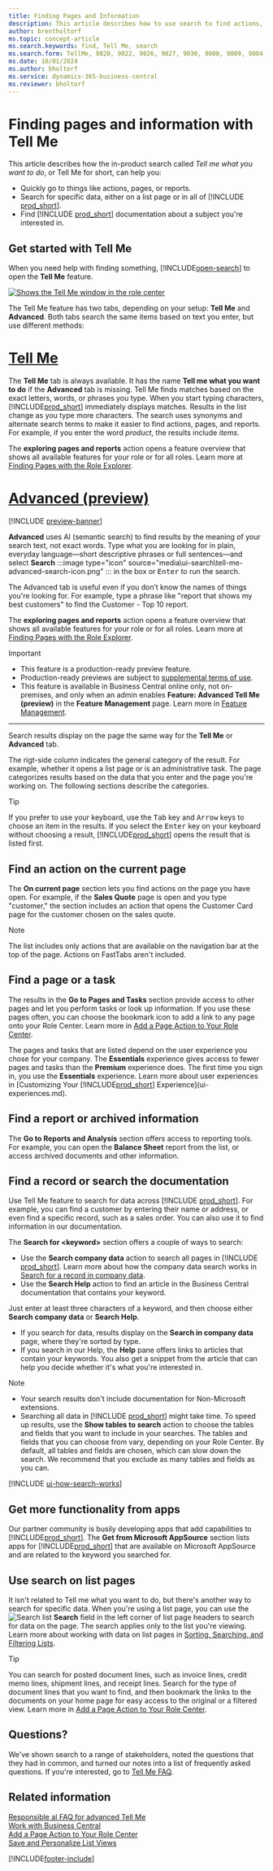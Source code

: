 ```yaml
---
title: Finding Pages and Information
description: This article describes how to use search to find actions, pages, reports, documentation, and data, and other apps and consulting services.
author: brentholtorf
ms.topic: concept-article
ms.search.keywords: find, Tell Me, search
ms.search.form: TellMe, 9020, 9022, 9026, 9027, 9030, 9000, 9009, 9004, 9005, 9024, 9006, 9007, 9010, 9016, 9017
ms.date: 10/01/2024
ms.author: bholtorf
ms.service: dynamics-365-business-central
ms.reviewer: bholtorf
---
```

# Finding pages and information with Tell Me

This article describes how the in-product search called *Tell me what you want to do*, or Tell Me for short, can help you: 

* Quickly go to things like actions, pages, or reports.
* Search for specific data, either on a list page or in all of [!INCLUDE [prod_short](includes/prod_short.md)].
* Find [!INCLUDE [prod_short](includes/prod_short.md)] documentation about a subject you're interested in.

<!-- ![!VIDEO https://go.microsoft.com/fwlink/?linkid=2086048] -->

## Get started with Tell Me
<!--
Tell Me feature — quick usage guide

How it works
- The Tell Me feature has two tabs: "Tell Me" and "Advanced".
- Both tabs search the same items, but use different methods:
  - Tell Me: finds matches based on the exact words or keywords you type.
  - Advanced: uses AI (semantic search) to find results based on the meaning of your query.

How to use
1. Open Tell Me and select the tab you want: Tell Me or Advanced.
2. Type your search as plain, everyday language — short phrases or full sentences both work.
3. Press Enter or pick a result from the suggestions to go directly to the command, page, or report.

When to use which tab
- Use Tell Me when you know specific words or exact command names.
- Use Advanced when you only know what you want to achieve but not the exact name. The AI interprets intent and returns relevant items even without exact matches.

Example
- Query: "report that shows my best customers"
- Result (Advanced): finds the Customer - Top 10 report even if you don't know that exact report name.

Tips
- Be descriptive: include what you want to do (e.g., "create invoice for customer"), not just a single keyword.
- Try the Advanced tab if Tell Me doesn't return useful results — semantic search will broaden the matches.
-->

When you need help with finding something, [!INCLUDE[open-search](includes/open-search-lowercase.md)] to open the **Tell Me** feature.

[![Shows the Tell Me window in the role center](media/ui-search/tell-me.png)](media/ui-search/tell-me.png#lightbox)

The Tell Me feature has two tabs, depending on your setup: **Tell Me** and **Advanced**. Both tabs search the same items based on text you enter, but use different methods:

# [Tell Me](#tab/tellme)

The **Tell Me** tab is always available. It has the name **Tell me what you want to do** if the **Advanced** tab is missing. Tell Me finds matches based on the exact letters, words, or phrases you type. When you start typing characters, [!INCLUDE[prod_short](includes/prod_short.md)] immediately displays matches. Results in the list change as you type more characters. The search uses synonyms and alternate search terms to make it easier to find actions, pages, and reports. For example, if you enter the word *product*, the results include *items*. 

The **exploring pages and reports** action opens a feature overview that shows all available features for your role or for all roles. Learn more at [Finding Pages with the Role Explorer](ui-role-explorer.md).


# [Advanced (preview)](#tab/advanced)

[!INCLUDE [preview-banner](~/../shared-content/shared/preview-includes/preview-banner-section.md)]

**Advanced** uses AI (semantic search) to find results by the meaning of your search text, not exact words. Type what you are looking for in plain, everyday language&mdash;short descriptive phrases or full sentences&mdash;and select **Search** :::image type="icon" source="media\ui-search\tell-me-advanced-search-icon.png" ::: in the box or <kbd>Enter</kbd> to run the search.

The Advanced tab is useful even if you don’t know the names of things you're looking for. For example, type a phrase like "report that shows my best customers" to find the Customer - Top 10 report.

The **exploring pages and reports** action opens a feature overview that shows all available features for your role or for all roles. Learn more at [Finding Pages with the Role Explorer](ui-role-explorer.md).

> [!IMPORTANT]
> - This feature is a production-ready preview feature.
> - Production-ready previews are subject to [supplemental terms of use](https://go.microsoft.com/fwlink/?linkid=2189520).
> - This feature is available in Business Central online only, not on-premises, and only when an admin enables **Feature: Advanced Tell Me (preview)** in the **Feature Management** page. Learn more in [Feature Management](/dynamics365/business-central/dev-itpro/administration/feature-management).

---

Search results display on the page the same way for the **Tell Me** or **Advanced** tab.

The rigt-side column indicates the general category of the result. For example, whether it opens a list page or is an administrative task. The page categorizes results based on the data that you enter and the page you're working on. The following sections describe the categories.

> [!TIP]  
> If you prefer to use your keyboard, use the <kbd>Tab</kbd> key and <kbd>Arrow</kbd> keys to choose an item in the results. If you select the <kbd>Enter</kbd> key on your keyboard without choosing a result, [!INCLUDE[prod_short](includes/prod_short.md)] opens the result that is listed first.

## Find an action on the current page

The **On current page** section lets you find actions on the page you have open. For example, if the **Sales Quote** page is open and you type "customer," the section includes an action that opens the Customer Card page for the customer chosen on the sales quote.

> [!NOTE]  
> The list includes only actions that are available on the navigation bar at the top of the page. Actions on FastTabs aren't included.  

## Find a page or a task

The results in the **Go to Pages and Tasks** section provide access to other pages and let you perform tasks or look up information. If you use these pages often, you can choose the bookmark icon to add a link to any page onto your Role Center. Learn more in [Add a Page Action to Your Role Center](ui-bookmarks.md).

The pages and tasks that are listed depend on the user experience you chose for your company. The **Essentials** experience gives access to fewer pages and tasks than the **Premium** experience does. The first time you sign in, you use the **Essentials** experience. Learn more about user experiences in [Customizing Your [!INCLUDE[prod_short](includes/prod_short.md)] Experience](ui-experiences.md).

## Find a report or archived information

The **Go to Reports and Analysis** section offers access to reporting tools. For example, you can open the **Balance Sheet** report from the list, or access archived documents and other information.  

## Find a record or search the documentation

Use Tell Me feature to search for data across [!INCLUDE [prod_short](includes/prod_short.md)]. For example, you can find a customer by entering their name or address, or even find a specific record, such as a sales order. You can also use it to find information in our documentation.

The **Search for \<keyword\>** section offers a couple of ways to search:

* Use the **Search company data** action to search all pages in [!INCLUDE [prod_short](includes/prod_short.md)]. Learn more about how the company data search works in [Search for a record in company data](ui-search-data.md).
* Use the **Search Help** action to find an article in the Business Central documentation that contains your keyword.

Just enter at least three characters of a keyword, and then choose either **Search company data** or **Search Help**.

* If you search for data, results display on the **Search in company data** page, where they're sorted by type.  
* If you search in our Help, the **Help** pane offers links to articles that contain your keywords. You also get a snippet from the article that can help you decide whether it's what you're interested in.

> [!NOTE]
> - Your search results don't include documentation for Non-Microsoft extensions.
> - Searching all data in [!INCLUDE [prod_short](includes/prod_short.md)] might take time. To speed up results, use the **Show tables to search** action to choose the tables and fields that you want to include in your searches. The tables and fields that you can choose from vary, depending on your Role Center. By default, all tables and fields are chosen, which can slow down the search. We recommend that you exclude as many tables and fields as you can.

[!INCLUDE [ui-how-search-works](includes/ui-how-search-works.md)]

## Get more functionality from apps

Our partner community is busily developing apps that add capabilities to [!INCLUDE[prod_short](includes/prod_short.md)]. The **Get from Microsoft AppSource** section lists apps for [!INCLUDE[prod_short](includes/prod_short.md)] that are available on Microsoft AppSource and are related to the keyword you searched for.

## Use search on list pages

It isn't related to Tell me what you want to do, but there's another way to search for specific data. When you're using a list page, you can use the ![Search list](media/ui-search/search-list.png "Search list icon") **Search** field in the left corner of list page headers to search for data on the page. The search applies only to the list you're viewing. Learn more about working with data on list pages in [Sorting, Searching, and Filtering Lists](ui-enter-criteria-filters.md#searching).  

> [!TIP]
> You can search for posted document lines, such as invoice lines, credit memo lines, shipment lines, and receipt lines. Search for the type of document lines that you want to find, and then bookmark the links to the documents on your home page for easy access to the original or a filtered view. Learn more in [Add a Page Action to Your Role Center](ui-bookmarks.md).

## Questions?

We've shown search to a range of stakeholders, noted the questions that they had in common, and turned our notes into a list of frequently asked questions. If you're interested, go to [Tell Me FAQ](ui-search-faq.md).

## Related information

[Responsible aI FAQ for advanced Tell Me](faqs-advanced-tell-me.md)  
[Work with Business Central](ui-work-product.md)  
[Add a Page Action to Your Role Center](ui-bookmarks.md)  
[Save and Personalize List Views](ui-views.md)  

[!INCLUDE[footer-include](includes/footer-banner.md)]
